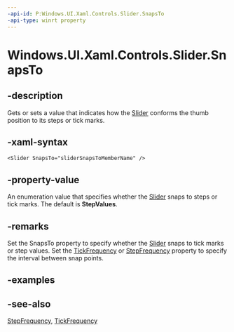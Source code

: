 ```yaml
---
-api-id: P:Windows.UI.Xaml.Controls.Slider.SnapsTo
-api-type: winrt property
---
```


<!-- Property syntax
public Windows.UI.Xaml.Controls.Primitives.SliderSnapsTo SnapsTo { get;  set; }
-->

# Windows.UI.Xaml.Controls.Slider.SnapsTo

## -description
Gets or sets a value that indicates how the [Slider](slider.md) conforms the thumb position to its steps or tick marks.



## -xaml-syntax
```xaml
<Slider SnapsTo="sliderSnapsToMemberName" />
```


## -property-value
An enumeration value that specifies whether the [Slider](slider.md) snaps to steps or tick marks. The default is **StepValues**.

## -remarks
Set the SnapsTo property to specify whether the [Slider](slider.md) snaps to tick marks or step values. Set the [TickFrequency](slider_tickfrequency.md) or [StepFrequency](slider_stepfrequency.md) property to specify the interval between snap points.

## -examples

## -see-also
[StepFrequency](slider_stepfrequency.md), [TickFrequency](slider_tickfrequency.md)
